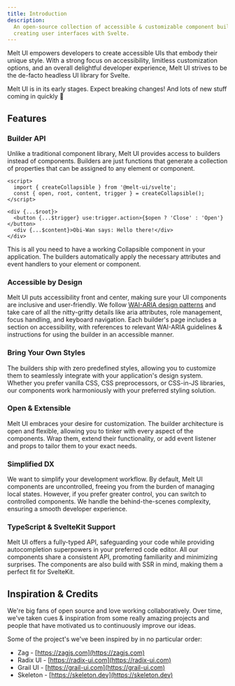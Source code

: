 ```yaml
---
title: Introduction
description:
  An open-source collection of accessible & customizable component builders for
  creating user interfaces with Svelte.
---
```


<script>
    import { Construction } from '$docs/components'
</script>

Melt UI empowers developers to create accessible UIs that embody their unique
style. With a strong focus on accessibility, limitless customization options,
and an overall delightful developer experience, Melt UI strives to be the
de-facto headless UI library for Svelte.

<Construction>
    Melt UI is in its early stages. Expect breaking changes! And lots of new stuff coming in quickly 🚀
</Construction>

## Features

### Builder API

Unlike a traditional component library, Melt UI provides access to builders
instead of components. Builders are just functions that generate a collection of
properties that can be assigned to any element or component.

```svelte title="Collapsible.svelte" {3} /{...$root}/ /{...$content}/ /{...$trigger}/ /use:trigger.action/
<script>
  import { createCollapsible } from '@melt-ui/svelte';
  const { open, root, content, trigger } = createCollapsible();
</script>

<div {...$root}>
  <button {...$trigger} use:trigger.action>{$open ? 'Close' : 'Open'}</button>
  <div {...$content}>Obi-Wan says: Hello there!</div>
</div>
```

This is all you need to have a working Collapsible component in your
application. The builders automatically apply the necessary attributes and event
handlers to your element or component.

### Accessible by Design

Melt UI puts accessibility front and center, making sure your UI components are
inclusive and user-friendly. We follow
[WAI-ARIA design patterns](https://www.w3.org/WAI/ARIA/apg/) and take care of
all the nitty-gritty details like aria attributes, role management, focus
handling, and keyboard navigation. Each builder's page includes a section on
accessibility, with references to relevant WAI-ARIA guidelines & instructions
for using the builder in an accessible manner.

### Bring Your Own Styles

The builders ship with zero predefined styles, allowing you to customize them to
seamlessly integrate with your application's design system. Whether you prefer
vanilla CSS, CSS preprocessors, or CSS-in-JS libraries, our components work
harmoniously with your preferred styling solution.

### Open & Extensible

Melt UI embraces your desire for customization. The builder architecture is open
and flexible, allowing you to tinker with every aspect of the components. Wrap
them, extend their functionality, or add event listener and props to tailor them
to your exact needs.

### Simplified DX

We want to simplify your development workflow. By default, Melt UI components
are uncontrolled, freeing you from the burden of managing local states. However,
if you prefer greater control, you can switch to controlled components. We
handle the behind-the-scenes complexity, ensuring a smooth developer experience.

### TypeScript & SvelteKit Support

Melt UI offers a fully-typed API, safeguarding your code while providing
autocompletion superpowers in your preferred code editor. All our components
share a consistent API, promoting familiarity and minimizing surprises. The
components are also build with SSR in mind, making them a perfect fit for
SvelteKit.

## Inspiration & Credits

We're big fans of open source and love working collaboratively. Over time, we've
taken cues & inspiration from some really amazing projects and people that have
motivated us to continuously improve our ideas.

Some of the project's we've been inspired by in no particular order:

- Zag - [https://zagjs.com](https://zagjs.com)
- Radix UI - [https://radix-ui.com](https://radix-ui.com)
- Grail UI - [https://grail-ui.com](https://grail-ui.com)
- Skeleton - [https://skeleton.dev](https://skeleton.dev)
